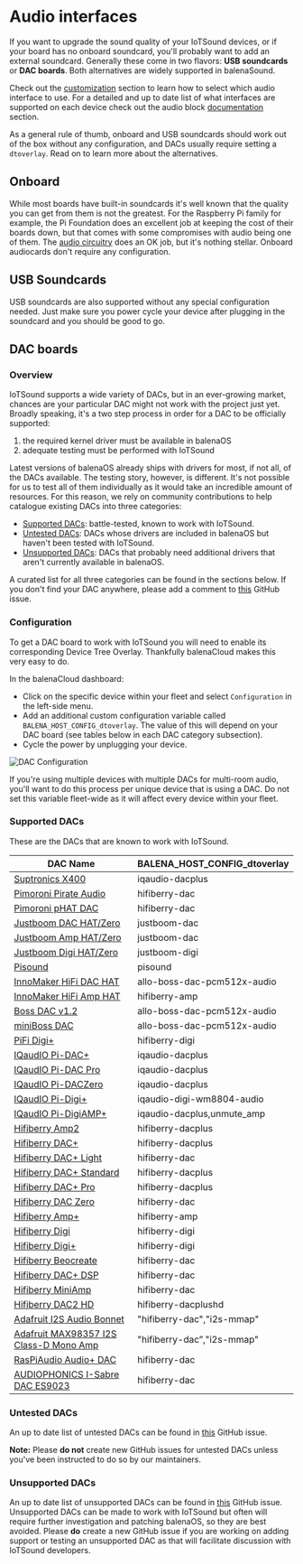 # Audio interfaces

If you want to upgrade the sound quality of your IoTSound devices, or if your board has no onboard soundcard, you'll probably want to add an external soundcard. Generally these come in two flavors: **USB soundcards** or **DAC boards**. Both alternatives are widely supported in balenaSound.

Check out the [customization](https://iotsound.pages.dev/iotsound/customization) section to learn how to select which audio interface to use. For a detailed and up to date list of what interfaces are supported on each device check out the audio block [documentation](https://github.com/balenablocks/audio#supported-devices) section.

As a general rule of thumb, onboard and USB soundcards should work out of the box without any configuration, and DACs usually require setting a `dtoverlay`. Read on to learn more about the alternatives. 

## Onboard

While most boards have built-in soundcards it's well known that the quality you can get from them is not the greatest. For the Raspberry Pi family for example, the Pi Foundation does an excellent job at keeping the cost of their boards down, but that comes with some compromises with audio being one of them. The [audio circuitry](https://hackaday.com/2018/07/13/behind-the-pin-how-the-raspberry-pi-gets-its-audio/) does an OK job, but it's nothing stellar. Onboard audiocards don't require any configuration.

## USB Soundcards

USB soundcards are also supported without any special configuration needed. Just make sure you power cycle your device after plugging in the soundcard and you should be good to go.

## DAC boards

### Overview

IoTSound supports a wide variety of DACs, but in an ever-growing market, chances are your particular DAC might not work with the project just yet. Broadly speaking, it's a two step process in order for a DAC to be officially supported:

1. the required kernel driver must be available in balenaOS
2. adequate testing must be performed with IoTSound

Latest versions of balenaOS already ships with drivers for most, if not all, of the DACs available. The testing story, however, is different. It's not possible for us to test all of them individually as it would take an incredible amount of resources. For this reason, we rely on community contributions to help catalogue existing DACs into three categories:

- [Supported DACs](https://iotsound.pages.dev/iotsound/audio-interfaces#Supported-DACs): battle-tested, known to work with IoTSound.
- [Untested DACs](https://iotsound.pages.dev/iotsound/audio-interfaces#Untested-DACs): DACs whose drivers are included in balenaOS but haven't been tested with IoTSound.
- [Unsupported DACs](https://iotsound.pages.dev/iotsound/audio-interfaces#Unsupported-DACs): DACs that probably need additional drivers that aren't currently available in balenaOS.

A curated list for all three categories can be found in the sections below. If you don't find your DAC anywhere, please add a comment to [this](https://github.com/balena-labs-projects/iotsound/issues/439) GitHub issue.

### Configuration

To get a DAC board to work with IoTSound you will need to enable its corresponding Device Tree Overlay. Thankfully balenaCloud makes this very easy to do.

In the balenaCloud dashboard:

- Click on the specific device within your fleet and select `Configuration` in the left-side menu.
- Add an additional custom configuration variable called `BALENA_HOST_CONFIG_dtoverlay`. The value of this will depend on your DAC board (see tables below in each DAC category subsection).
- Cycle the power by unplugging your device.

![DAC Configuration](https://raw.githubusercontent.com/balenalabs/iotsound/master/docs/images/dac-vars.png)

If you're using multiple devices with multiple DACs for multi-room audio, you'll want to do this process per unique device that is using a DAC. Do not set this variable fleet-wide as it will affect every device within your fleet.

### Supported DACs

These are the DACs that are known to work with IoTSound.

| DAC Name                                     | BALENA_HOST_CONFIG_dtoverlay |
| -------------------------------------------- | ---------------------------- |
| [Suptronics X400][1]                         | iqaudio-dacplus              |
| [Pimoroni Pirate Audio][12]                  | hifiberry-dac                |
| [Pimoroni pHAT DAC][2]                       | hifiberry-dac                |
| [Justboom DAC HAT/Zero][3]                   | justboom-dac                 |
| [Justboom Amp HAT/Zero][30]                  | justboom-dac                 |
| [Justboom Digi HAT/Zero][25]                 | justboom-digi                |
| [Pisound][4]                                 | pisound                      |
| [InnoMaker HiFi DAC HAT][8]                  | allo-boss-dac-pcm512x-audio  |
| [InnoMaker HiFi Amp HAT][35]                 | hifiberry-amp                |
| [Boss DAC v1.2][29]                          | allo-boss-dac-pcm512x-audio  |
| [miniBoss DAC][10]                           | allo-boss-dac-pcm512x-audio  |
| [PiFi Digi+][11]                             | hifiberry-digi               |
| [IQaudIO Pi-DAC+][13]                        | iqaudio-dacplus              |
| [IQaudIO Pi-DAC Pro][31]                     | iqaudio-dacplus              |
| [IQaudIO Pi-DACZero][32]                     | iqaudio-dacplus              |
| [IQaudIO Pi-Digi+][33]                       | iqaudio-digi-wm8804-audio    |
| [IQaudIO Pi-DigiAMP+][34]                    | iqaudio-dacplus,unmute_amp   |
| [Hifiberry Amp2][14]                         | hifiberry-dacplus            |
| [Hifiberry DAC+][6]                          | hifiberry-dacplus            |
| [Hifiberry DAC+ Light][15]                   | hifiberry-dac                |
| [Hifiberry DAC+ Standard][16]                | hifiberry-dacplus            |
| [Hifiberry DAC+ Pro][17]                     | hifiberry-dacplus            |
| [Hifiberry DAC Zero][18]                     | hifiberry-dac                |
| [Hifiberry Amp+][19]                         | hifiberry-amp                |
| [Hifiberry Digi][20]                         | hifiberry-digi               |
| [Hifiberry Digi+][21]                        | hifiberry-digi               |
| [Hifiberry Beocreate][22]                    | hifiberry-dac                |
| [Hifiberry DAC+ DSP][23]                     | hifiberry-dac                |
| [Hifiberry MiniAmp][24]                      | hifiberry-dac                |
| [Hifiberry DAC2 HD][27]                      | hifiberry-dacplushd          |
| [Adafruit I2S Audio Bonnet][26]              | "hifiberry-dac","i2s-mmap"   |
| [Adafruit MAX98357 I2S Class-D Mono Amp][28] | "hifiberry-dac”,"i2s-mmap"   |
| [RasPiAudio Audio+ DAC][37]                  | hifiberry-dac                |
| [AUDIOPHONICS I-Sabre DAC ES9023][39]        | hifiberry-dac                |

[1]: http://www.suptronics.com/Xseries/x400.html
[2]: https://shop.pimoroni.com/products/phat-dac
[3]: https://uk.pi-supply.com/products/justboom-dac-hat
[4]: https://blokas.io/pisound/
[5]: https://forums.balena.io/t/regarding-dac-installation-on-balenasound-project/45568/27
[6]: https://www.hifiberry.com/products/dacplus/
[7]: https://forums.balena.io/t/no-sound-from-dac/61343/5
[8]: http://www.inno-maker.com/product/hifi-dac-hat/
[9]: https://github.com/balena-io-experimental/iotsound/pull/98
[10]: https://allo.com/sparky/miniboss-rpi-zero.html
[11]: http://www.kumantech.com/kuman-sc07-raspberry-pi-hifi-digi-digital-sound-card-i2s-spdif-optical-fiber-for-raspberry-pi-3-2-model-b-b-sc07_p0041.html
[12]: https://shop.pimoroni.com/collections/pirate-audio
[13]: https://www.raspberrypi.org/products/iqaudio-dac-plus/
[14]: https://www.hifiberry.com/shop/boards/hifiberry-amp2/
[15]: https://www.hifiberry.com/shop/boards/hifiberry-dac-light/
[16]: https://www.hifiberry.com/shop/boards/hifiberry-dacplus-rca-version/
[17]: https://www.hifiberry.com/shop/boards/hifiberry-dac-pro/
[18]: https://www.hifiberry.com/shop/boards/hifiberry-dac-zero/
[19]: https://www.hifiberry.com/products/ampplus/
[20]: https://www.hifiberry.com/products/digi/
[21]: https://www.hifiberry.com/products/digiplus/
[22]: https://www.hifiberry.com/beocreate/
[23]: https://www.hifiberry.com/shop/boards/hifiberry-dac-dsp/
[24]: https://www.hifiberry.com/shop/boards/miniamp/
[25]: https://uk.pi-supply.com/products/justboom-digi-hat
[26]: https://www.adafruit.com/product/4037
[27]: https://www.hifiberry.com/shop/boards/hifiberry-dac2-hd/
[28]: https://learn.adafruit.com/adafruit-max98357-i2s-class-d-mono-amp
[29]: https://allo.com/sparky/boss-dac.html
[30]: https://uk.pi-supply.com/products/justboom-amp-hat
[31]: https://www.raspberrypi.org/products/iqaudio-dac-pro/
[32]: http://www.thepilocator.com/Product/Info/iqaudio-pi-daczero-full-hd-audio-card-mmp
[33]: https://shop.pimoroni.com/products/pi-digi?variant=33370425994
[34]: https://www.raspberrypi.org/products/iqaudio-digiamp-plus/
[35]: https://www.inno-maker.com/product/hifi-amp-hat/
[36]: https://github.com/balena-io-experimental/iotsound/issues/385
[37]: https://raspiaudio.com/produit/audio
[38]: https://github.com/balena-io-experimental/iotsound/issues/355
[39]: https://www.audiophonics.fr/fr/dac-et-interfaces-pour-raspberry-pi/audiophonics-i-sabre-dac-es9023-tcxo-raspberry-pi-a-b-20-i2s-p-9978.html
[40]: https://github.com/balena-io-experimental/iotsound/issues/345

### Untested DACs

An up to date list of untested DACs can be found in [this](https://github.com/balena-io-experimental/iotsound/issues/439) GitHub issue. 

**Note:** Please **do not** create new GitHub issues for untested DACs unless you've been instructed to do so by our maintainers.

### Unsupported DACs

An up to date list of unsupported DACs can be found in [this](https://github.com/balena-io-experimental/iotsound/issues/439) GitHub issue. Unsupported DACs can be made to work with IoTSound but often will require further investigation and patching balenaOS, so they are best avoided. Please **do** create a new GitHub issue if you are working on adding support or testing an unsupported DAC as that will facilitate discussion with IoTSound developers.
